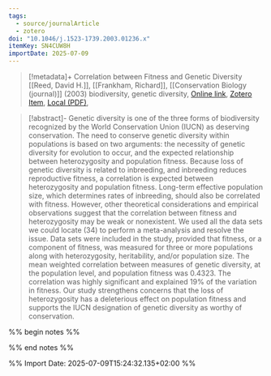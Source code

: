 ```yaml
---
tags:
  - source/journalArticle
  - zotero
doi: "10.1046/j.1523-1739.2003.01236.x"
itemKey: SN4CUW8H
importDate: 2025-07-09
---
```

>[!metadata]+
> Correlation between Fitness and Genetic Diversity
> [[Reed, David H.]], [[Frankham, Richard]], 
> [[Conservation Biology (journal)]] (2003)
> biodiversity, genetic diversity, 
> [Online link](https://conbio.onlinelibrary.wiley.com/doi/10.1046/j.1523-1739.2003.01236.x), [Zotero Item](zotero://select/library/items/SN4CUW8H), [Local (PDF)](file://C:/Users/aburg/Documents/references/zotero/storage/H5C8F5DC/Reed2003_CorrelationFitness.pdf), 

>[!abstract]-
>Genetic diversity is one of the three forms of biodiversity recognized by the World Conservation Union (IUCN) as deserving conservation. The need to conserve genetic diversity within populations is based on two arguments: the necessity of genetic diversity for evolution to occur, and the expected relationship between heterozygosity and population fitness. Because loss of genetic diversity is related to inbreeding, and inbreeding reduces reproductive fitness, a correlation is expected between heterozygosity and population fitness. Long-term effective population size, which determines rates of inbreeding, should also be correlated with fitness. However, other theoretical considerations and empirical observations suggest that the correlation between fitness and heterozygosity may be weak or nonexistent. We used all the data sets we could locate (34) to perform a meta-analysis and resolve the issue. Data sets were included in the study, provided that fitness, or a component of fitness, was measured for three or more populations along with heterozygosity, heritability, and/or population size. The mean weighted correlation between measures of genetic diversity, at the population level, and population fitness was 0.4323. The correlation was highly significant and explained 19% of the variation in fitness. Our study strengthens concerns that the loss of heterozygosity has a deleterious effect on population fitness and supports the IUCN designation of genetic diversity as worthy of conservation.

%% begin notes %%

%% end notes %%

%% Import Date: 2025-07-09T15:24:32.135+02:00 %%
